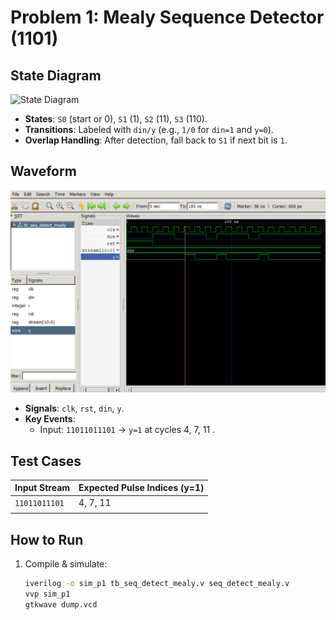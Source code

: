 # Problem 1: Mealy Sequence Detector (1101)

## State Diagram
![State Diagram](diagrams/state_diagram.png)  
- **States**: `S0` (start or 0), `S1` (1), `S2` (11), `S3` (110).  
- **Transitions**: Labeled with `din/y` (e.g., `1/0` for `din=1` and `y=0`).  
- **Overlap Handling**: After detection, fall back to `S1` if next bit is `1`.

## Waveform
![Waveform](diagrams/waveform_p1.png)  
- **Signals**: `clk`, `rst`, `din`, `y`.  
- **Key Events**:  
  - Input: `11011011101` → `y=1` at cycles 4, 7, 11 .  

## Test Cases
| Input Stream  | Expected Pulse Indices (y=1) |
|---------------|------------------------------|
| `11011011101` | 4, 7, 11                     |
                        |

## How to Run
1. Compile & simulate:
   ```bash
   iverilog -o sim_p1 tb_seq_detect_mealy.v seq_detect_mealy.v
   vvp sim_p1
   gtkwave dump.vcd